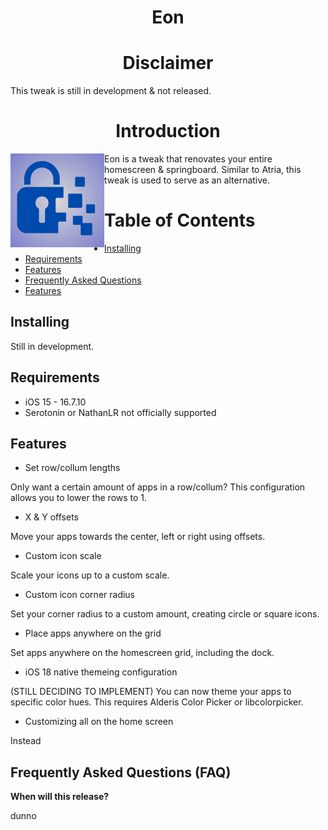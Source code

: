<H1 align="center">Eon</H1>

<H1 align="center">Disclaimer</H2>

This tweak is still in development & not released.


<H1 align="center">Introduction</H1>

<img src="https://github.com/ZodaciOS/Acrypt/blob/main/94288D3E-2E15-4C83-90C0-4EBEDA40F719.jpeg" align="left" width="150" height="150" alt="litera1n logo">

Eon is a tweak that renovates your entire homescreen & springboard. Similar to Atria, this tweak is used to serve as an alternative.




# Table of Contents
- [Installing](#installing)
- [Requirements](#requirements)
- [Features](#features)
- [Frequently Asked Questions](#frequently_asked_questions (faq))
- [Features](#features)
## Installing

Still in development.

## Requirements

- iOS 15 - 16.7.10
- Serotonin or NathanLR not officially supported

## Features

- Set row/collum lengths

Only want a certain amount of apps in a row/collum? This configuration allows you to lower the rows to 1.

- X & Y offsets

Move your apps towards the center, left or right using offsets.

- Custom icon scale

Scale your icons up to a custom scale.

- Custom icon corner radius

Set your corner radius to a custom amount, creating circle or square icons.

- Place apps anywhere on the grid

Set apps anywhere on the homescreen grid, including the dock.

- iOS 18 native themeing configuration

(STILL DECIDING TO IMPLEMENT) You can now theme your apps to specific color hues. This requires Alderis Color Picker or libcolorpicker. 

- Customizing all on the home screen

Instead

## Frequently Asked Questions (FAQ)

**When will this release?**

dunno

